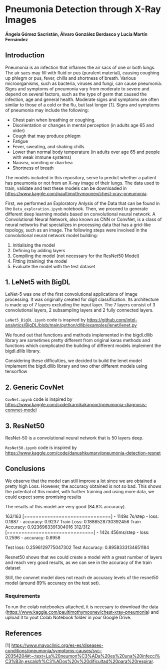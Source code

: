 # Pneumonia Detection through X-Ray Images

#### Ángela Gómez Sacristán, Álvaro González Berdasco y Lucía Martín Fernández

## Introduction

Pneumonia is an infection that inflames the air sacs of one or both lungs. The air sacs may fill with fluid or pus (purulent material), causing coughing up phlegm or pus, fever, chills and shortness of breath. Various microorganisms, such as bacteria, viruses and fungi, can cause pneumonia.
Signs and symptoms of pneumonia vary from moderate to severe and depend on several factors, such as the type of germ that caused the infection, age and general health. Moderate signs and symptoms are often similar to those of a cold or the flu, but last longer [1].
Signs and symptoms of pneumonia may include the following:

- Chest pain when breathing or coughing.
- Disorientation or changes in mental perception (in adults age 65 and older)
- Cough that may produce phlegm
- Fatigue
- Fever, sweating, and shaking chills
- Lower than normal body temperature (in adults over age 65 and people with weak immune systems)
- Nausea, vomiting or diarrhea
- Shortness of breath

The models included in this repository, serve to predict whether a patient has pneumonia or not from an X-ray image of their lungs. The data used to train, validate and test these models can be downloaded in https://www.kaggle.com/paultimothymooney/chest-xray-pneumonia. 

First, we performed an Exploratory Anlysis of the Data that can be found in the `Data_exploration.ipynb` notebook. Then, we proceed to generate different deep learning models based on convolutional neural network. A Convolutional Neural Network, also known as CNN or ConvNet, is a class of neural networks that specializes in processing data that has a grid-like topology, such as an image. The following steps were involved in the convolutional neural network model building:

1. Initialising the model
2. Defining by adding layers
3. Compiling the model (not necessary for the ResNet50 Model)
4. Fitting (training) the model 
5. Evaluate the model with the test dataset


## 1. LeNet5 with BigDL

LeNet-5 was one of the first convolutional applications of image processing. It was originally created for digit classification. Its architecture is made up of 7 layers excluding the input layer. The 7 layers consist of 3 convolutional layers, 2 subsampling layers and 2 fully connected layers. 

`LeNet5_BigDL.ipynb` code is inspired by https://github.com/intel-analytics/BigDL/blob/main/python/dllib/examples/lenet/lenet.py

We found out that functions and methods implemented in the bigdl.dllib library are sometimes pretty different from original keras methods and functions which complicated the building of different models implement the bigdl.dllib library.

Considering these difficulties, we decided to build the lenet model implement the bigdl.dllib library and two other different models using tensorflow


## 2. Generic CovNet

`CovNet.ipynb` code is inspired by https://www.kaggle.com/code/karnikakapoor/pneumonia-diagnosis-convnet-model


## 3. ResNet50

ResNet-50 is a convolutional neural network that is 50 layers deep. 

`ResNet50.ipynb` code is inspired by https://www.kaggle.com/code/danushkumarv/pneumonia-detection-resnet


## Conclusions

We observe that the model can still improve a lot since we are obtained a pretty high Loss. However, the accuracy obtained is not so bad. This shows the potential of this model, with further training and using more data, we could expect some promising results

The results of this model are very good (84.8% accuracy).

163/163 [==============================] - 1149s 7s/step - loss: 0.1887 - accuracy: 0.9237
Train Loss:  0.1886528730392456
Train Accuracy:  0.9236963391304016
312/312 [==============================] - 142s 456ms/step - loss: 0.2596 - accuracy: 0.8958

Test loss:  0.2596129775047302
Test Accuracy:  0.8958333134651184

Resnet50 shows that we could create a model with a great number of layers and reach very good results, as we can see in the accuracy of the train dataset

Still, the convnet model does not reach de accuracy levels of the resnet50 model (around 89% accuracy on the test set).


### Requirements

To run the colab notebookes attached, it is necesary to download the data (https://www.kaggle.com/paultimothymooney/chest-xray-pneumonia) and upload it to yout Colab Notebook folder in your Google Drive. 

## References

[1] https://www.mayoclinic.org/es-es/diseases-conditions/pneumonia/symptoms-causes/syc-20354204#:~:text=La%20neumon%C3%ADa%20es%20una%20infecci%C3%B3n,escalofr%C3%ADos%20y%20dificultad%20para%20respirar.
